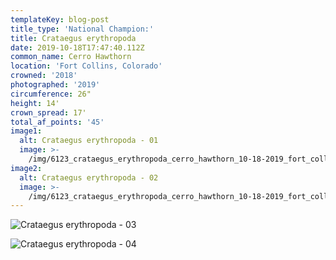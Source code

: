 ```yaml
---
templateKey: blog-post
title_type: 'National Champion:'
title: Crataegus erythropoda
date: 2019-10-18T17:47:40.112Z
common_name: Cerro Hawthorn
location: 'Fort Collins, Colorado'
crowned: '2018'
photographed: '2019'
circumference: 26"
height: 14'
crown_spread: 17'
total_af_points: '45'
image1:
  alt: Crataegus erythropoda - 01
  image: >-
    /img/6123_crataegus_erythropoda_cerro_hawthorn_10-18-2019_fort_collins_colorado_american_forests_brian_kelley_leaf_fruit.jpg
image2:
  alt: Crataegus erythropoda - 02
  image: >-
    /img/6123_crataegus_erythropoda_cerro_hawthorn_10-18-2019_fort_collins_colorado_american_forests_brian_kelley_full_2.jpg
---
```

![Crataegus erythropoda - 03](/img/6123_crataegus_erythropoda_cerro_hawthorn_10-18-2019_fort_collins_colorado_american_forests_brian_kelley_base.jpg)

![Crataegus erythropoda - 04](/img/6123_crataegus_erythropoda_cerro_hawthorn_10-18-2019_fort_collins_colorado_american_forests_brian_kelley_scale.jpg)
